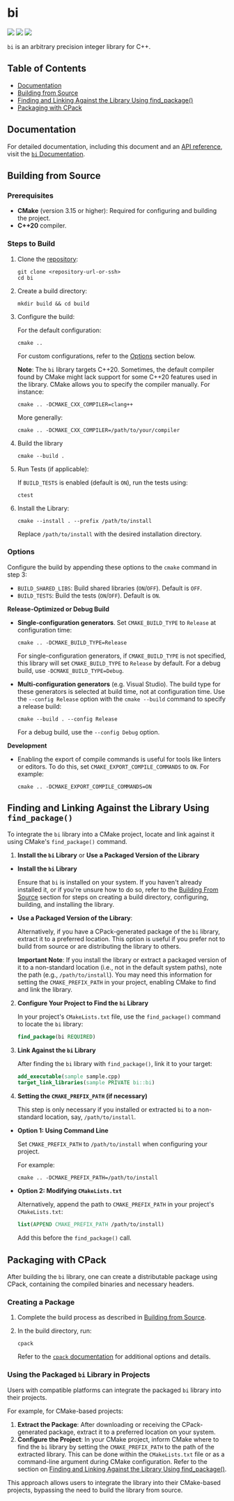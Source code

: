 # bi
[![](https://github.com/OTheDev/bi/actions/workflows/multiplatform_test.yml/badge.svg)](https://github.com/OTheDev/bi/actions/workflows/multiplatform_test.yml)
[![](https://github.com/OTheDev/bi/actions/workflows/doc.yml/badge.svg)](https://github.com/OTheDev/bi/actions/workflows/doc.yml)
[![](https://github.com/OTheDev/bi/actions/workflows/static_analysis.yml/badge.svg)](https://github.com/OTheDev/bi/actions/workflows/static_analysis.yml)

`bi` is an arbitrary precision integer library for C++.

## Table of Contents

- [Documentation](#documentation)
- [Building from Source](#building-from-source)
- [Finding and Linking Against the Library Using find_package()](#finding-and-linking-against-the-library-using-find_package)
- [Packaging with CPack](#packaging-with-cpack)

## Documentation

For detailed documentation, including this document and an
[API reference](https://othedev.github.io/bi/classbi_1_1bi__t.html), visit
the [`bi` Documentation](https://OTheDev.github.io/bi/).

## Building from Source

### Prerequisites

- **CMake** (version 3.15 or higher): Required for configuring and building the
   project.
- **C++20** compiler.

### Steps to Build

1. Clone the [repository](https://github.com/othedev/bi):

   ```shell
   git clone <repository-url-or-ssh>
   cd bi
   ```

2. Create a build directory:

   ```shell
   mkdir build && cd build
   ```

3. Configure the build:

   For the default configuration:

   ```shell
   cmake ..
   ```

   For custom configurations, refer to the [Options](#options) section below.

   **Note**: The `bi` library targets C++20. Sometimes, the default compiler
   found by CMake might lack support for some C++20 features used in the
   library. CMake allows you to specify the compiler manually. For instance:

   ```shell
   cmake .. -DCMAKE_CXX_COMPILER=clang++
   ```

   More generally:

   ```shell
   cmake .. -DCMAKE_CXX_COMPILER=/path/to/your/compiler
   ```

4. Build the library

   ```shell
   cmake --build .
   ```

5. Run Tests (if applicable):

   If `BUILD_TESTS` is enabled (default is `ON`), run the tests using:

   ```shell
   ctest
   ```

6. Install the Library:

   ```shell
   cmake --install . --prefix /path/to/install
   ```

   Replace `/path/to/install` with the desired installation directory.

### Options

Configure the build by appending these options to the `cmake` command in step 3:

- `BUILD_SHARED_LIBS`: Build shared libraries (`ON`/`OFF`). Default is `OFF`.
- `BUILD_TESTS`: Build the tests (`ON`/`OFF`). Default is `ON`.

**Release-Optimized or Debug Build**
-  **Single-configuration generators**. Set `CMAKE_BUILD_TYPE` to `Release` at
   configuration time:

   ```shell
   cmake .. -DCMAKE_BUILD_TYPE=Release
   ```

   For single-configuration generators, if `CMAKE_BUILD_TYPE` is not specified,
   this library will set `CMAKE_BUILD_TYPE` to `Release` by default. For a debug
   build, use `-DCMAKE_BUILD_TYPE=Debug`.

- **Multi-configuration generators** (e.g. Visual Studio). The build type for
  these generators is selected at build time, not at configuration time. Use
  the `--config Release` option with the `cmake --build` command to specify a
  release build:

   ```shell
   cmake --build . --config Release
   ```

  For a debug build, use the `--config Debug` option.

**Development**

- Enabling the export of compile commands is useful for tools like linters or
editors. To do this, set `CMAKE_EXPORT_COMPILE_COMMANDS` to `ON`. For example:

   ```shell
   cmake .. -DCMAKE_EXPORT_COMPILE_COMMANDS=ON
   ```

## Finding and Linking Against the Library Using `find_package()`

To integrate the `bi` library into a CMake project, locate and link against it
using CMake's `find_package()` command.

1. **Install the `bi` Library** or **Use a Packaged Version of the Library**

- **Install the `bi` Library**

   Ensure that `bi` is installed on your system. If you haven't already installed
   it, or if you're unsure how to do so, refer to the
   [Building From Source](#building-from-source) section for steps on
   creating a build directory, configuring, building, and installing the
   library.

- **Use a Packaged Version of the Library**:

   Alternatively, if you have a CPack-generated package of the `bi` library,
   extract it to a preferred location. This option is useful if you
   prefer not to build from source or are distributing the library to
   others.

   **Important Note**:
   If you install the library or extract a packaged version
   of it to a non-standard location (i.e., not in the default
   system paths), note the path (e.g., `/path/to/install`). You
   may need this information for setting the `CMAKE_PREFIX_PATH` in your project,
   enabling CMake to find and link the library.

2. **Configure Your Project to Find the `bi` Library**

   In your project's `CMakeLists.txt` file, use the `find_package()` command to locate
   the `bi` library:

   ```cmake
   find_package(bi REQUIRED)
   ```

3. **Link Against the `bi` Library**

   After finding the `bi` library with `find_package()`, link it to your target:

   ```cmake
   add_executable(sample sample.cpp)
   target_link_libraries(sample PRIVATE bi::bi)
   ```

4. **Setting the `CMAKE_PREFIX_PATH` (if necessary)**

   This step is only necessary if you installed or extracted `bi` to a
   non-standard location, say, `/path/to/install`.

- **Option 1: Using Command Line**

   Set `CMAKE_PREFIX_PATH` to `/path/to/install` when configuring your project.

   For example:

   ```shell
   cmake .. -DCMAKE_PREFIX_PATH=/path/to/install
   ```

- **Option 2: Modifying `CMakeLists.txt`**

   Alternatively, append the path to `CMAKE_PREFIX_PATH` in your project's
   `CMakeLists.txt`:

   ```cmake
   list(APPEND CMAKE_PREFIX_PATH /path/to/install)
   ```

   Add this before the `find_package()` call.

## Packaging with CPack

After building the `bi` library, one can create a distributable package using
CPack, containing the compiled binaries and necessary headers.

### Creating a Package

1. Complete the build process as described in [Building from Source](#building-from-source).
2. In the build directory, run:

   ```
   cpack
   ```

   Refer to the [`cpack` documentation](https://cmake.org/cmake/help/latest/manual/cpack.1.html#manual:cpack(1))
   for additional options and details.

### Using the Packaged `bi` Library in Projects

Users with compatible platforms can integrate the packaged `bi` library into
their projects.

For example, for CMake-based projects:

1. **Extract the Package**: After downloading or receiving the CPack-generated
   package, extract it to a preferred location on your system.
2. **Configure the Project**: In your CMake project, inform CMake where to find
   the `bi` library by setting the `CMAKE_PREFIX_PATH` to the path of the
   extracted library. This can be done within the `CMakeLists.txt` file or as a
   command-line argument during CMake configuration. Refer to the section on
   [Finding and Linking Against the Library Using find_package()](#finding-and-linking-against-the-library-using-find_package).

This approach allows users to integrate the library into their CMake-based
projects, bypassing the need to build the library from source.
